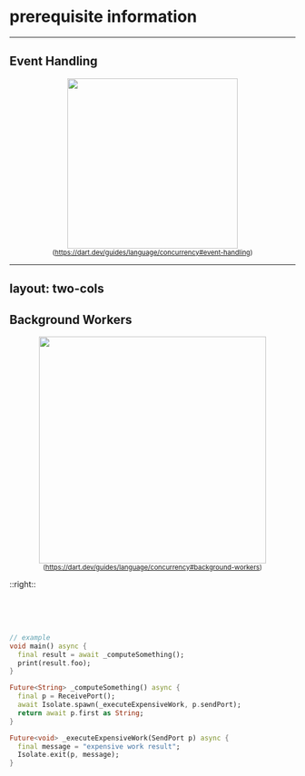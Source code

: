 <PageTitleHeader section="prerequisite information"/>

# prerequisite information

---

<PageTitleHeader section="prerequisite information" title="Dart Isolate"/>

## Event Handling

<div align="center">
    <img src="https://dart.dev/guides/language/concurrency/images/event-jank.png" width="300"/>
    <small>
    (<a href="https://dart.dev/guides/language/concurrency#event-handling" target="_blank">https://dart.dev/guides/language/concurrency#event-handling</a>)
    </small>
</div>

---
layout: two-cols
---

<PageTitleHeader section="prerequisite information" title="Dart Isolate"/>

## Background Workers

<div align="center">
    <img src="https://dart.dev/guides/language/concurrency/images/isolate-bg-worker.png
" width="400"/>
    <small>
    (<a href="https://dart.dev/guides/language/concurrency#background-workers" target="_blank">https://dart.dev/guides/language/concurrency#background-workers</a>)
    </small>
</div>

::right::

<br/>
<br/>
<br/>

```dart
// example
void main() async {
  final result = await _computeSomething();
  print(result.foo);
}

Future<String> _computeSomething() async {
  final p = ReceivePort();
  await Isolate.spawn(_executeExpensiveWork, p.sendPort);
  return await p.first as String;
}

Future<void> _executeExpensiveWork(SendPort p) async {
  final message = "expensive work result";
  Isolate.exit(p, message);
}
```
